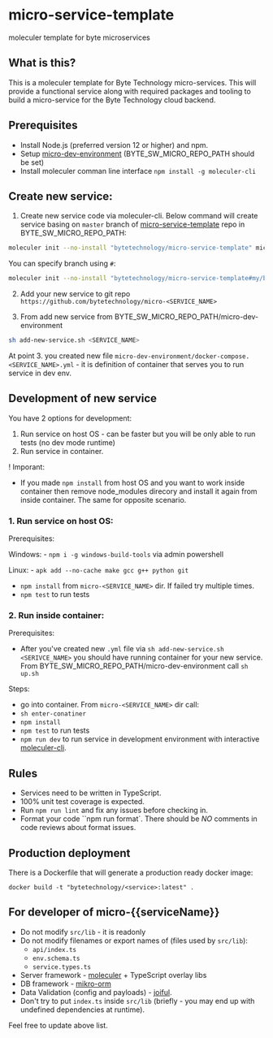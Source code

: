 # micro-service-template

moleculer template for byte microservices

## What is this?

This is a moleculer template for Byte Technology micro-services. This will provide a functional service along with required packages and tooling to build a micro-service for the Byte Technology cloud backend.

## Prerequisites

- Install Node.js (preferred version 12 or higher) and npm.
- Setup [micro-dev-environment](https://github.com/bytetechnology/micro-dev-environment) (BYTE_SW_MICRO_REPO_PATH should be set)
- Install moleculer comman line interface `npm install -g moleculer-cli`

## Create new service:

1. Create new service code via moleculer-cli. Below command will create service basing on `master` branch of [micro-service-template](https://github.com/bytetechnology/micro-service-template) repo in BYTE_SW_MICRO_REPO_PATH:
  ```sh
  moleculer init --no-install "bytetechnology/micro-service-template" micro-<SERVICE_NAME>
  ```
  You can specify branch using `#`:
  ```sh
  moleculer init --no-install "bytetechnology/micro-service-template#my/branch" micro-<SERVICE_NAME>
  ```

2. Add your new service to git repo `https://github.com/bytetechnology/micro-<SERVICE_NAME>`

3. From add new service from BYTE_SW_MICRO_REPO_PATH/micro-dev-environment
  ```sh
  sh add-new-service.sh <SERVICE_NAME>
  ```

At point 3. you created new file `micro-dev-environment/docker-compose.<SERVICE_NAME>.yml` - it is definition of container that serves you to run service in dev env.

## Development of new service

You have 2 options for development:
1. Run service on host OS - can be faster but you will be only able to run tests (no dev mode runtime)
2. Run service in container.

! Imporant:
- If you made `npm install` from host OS and you want to work inside container then remove node_modules direcory and install it again from inside container. The same for opposite scenario.

### 1. Run service on host OS:

  Prerequisites:

  Windows:
    - `npm i -g windows-build-tools` via admin powershell

  Linux:
    - `apk add --no-cache make gcc g++ python git`

  - `npm install` from `micro-<SERVICE_NAME>` dir. If failed try multiple times.
  - `npm test` to run tests

### 2. Run inside container:

  Prerequisites:

  - After you've created new `.yml` file via `sh add-new-service.sh <SERIVCE_NAME>` you should have running container for your new service. From BYTE_SW_MICRO_REPO_PATH/micro-dev-environment call `sh up.sh`

  Steps:

  - go into container. From  `micro-<SERVICE_NAME>` dir call:
  - `sh enter-conatiner`
  - `npm install`
  - `npm test` to run tests
  - `npm run dev` to run service in development environment with interactive [moleculer-cli](https://moleculer.services/docs/0.14/moleculer-cli.html).


## Rules

- Services need to be written in TypeScript.
- 100% unit test coverage is expected.
- Run `npm run lint` and fix any issues before checking in.
- Format your code ``npm run format`. There should be _NO_ comments in code reviews about format issues.

## Production deployment

There is a Dockerfile that will generate a production ready docker image:

`docker build -t "bytetechnology/<service>:latest" .`

## For developer of micro-{{serviceName}}

- Do not modify `src/lib` - it is readonly
- Do not modify filenames or export names of (files used by `src/lib`):
  - `api/index.ts`
  - `env.schema.ts`
  - `service.types.ts`
- Server framework - [moleculer](https://moleculer.services/) + TypeScript overlay libs
- DB framework - [mikro-orm](https://mikro-orm.io/)
- Data Validation (config and payloads) - [joiful](https://github.com/joiful-ts/joiful).
- Don't try to put `index.ts` inside `src/lib` (briefly - you may end up with undefined dependencies at runtime).

Feel free to update above list.
